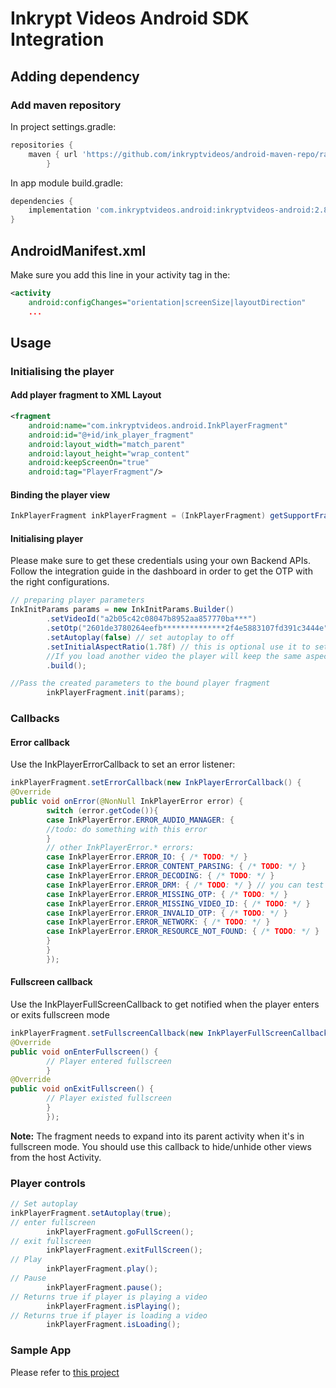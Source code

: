# Inkrypt Videos Android SDK Integration

## Adding dependency
### Add maven repository
In project settings.gradle:
```gradle
repositories {
    maven { url 'https://github.com/inkryptvideos/android-maven-repo/raw/main/repo' }
        }
```

In app module build.gradle:

```gradle
dependencies {
    implementation 'com.inkryptvideos.android:inkryptvideos-android:2.8.1'
}
```

## AndroidManifest.xml
Make sure you add this line in your activity tag in the:
```xml
<activity
    android:configChanges="orientation|screenSize|layoutDirection"
    ...
```

## Usage
### Initialising the player
#### Add player fragment to XML Layout
```xml
<fragment
    android:name="com.inkryptvideos.android.InkPlayerFragment"
    android:id="@+id/ink_player_fragment"
    android:layout_width="match_parent"
    android:layout_height="wrap_content"
    android:keepScreenOn="true"
    android:tag="PlayerFragment"/>
```

#### Binding the player view
```java
InkPlayerFragment inkPlayerFragment = (InkPlayerFragment) getSupportFragmentManager().findFragmentById(R.id.ink_player_fragment);
```
#### Initialising player
Please make sure to get these credentials using your own Backend APIs. Follow the integration guide in the dashboard in order to get the OTP with the right configurations.
```java
// preparing player parameters
InkInitParams params = new InkInitParams.Builder()
        .setVideoId("a2b05c42c08047b8952aa857770ba***")
        .setOtp("2601de3780264eefb**************2f4e5883107fd391c3444e")
        .setAutoplay(false) // set autoplay to off
        .setInitialAspectRatio(1.78f) // this is optional use it to set initial aspect ratio before any video is loaded
        //If you load another video the player will keep the same aspect ratio you don't need to call it twice
        .build();

//Pass the created parameters to the bound player fragment
        inkPlayerFragment.init(params);
```
### Callbacks
#### Error callback
Use the InkPlayerErrorCallback to set an error listener:
```java
inkPlayerFragment.setErrorCallback(new InkPlayerErrorCallback() {
@Override
public void onError(@NonNull InkPlayerError error) {
        switch (error.getCode()){
        case InkPlayerError.ERROR_AUDIO_MANAGER: {
        //todo: do something with this error
        }
        // other InkPlayerError.* errors:
        case InkPlayerError.ERROR_IO: { /* TODO: */ }
        case InkPlayerError.ERROR_CONTENT_PARSING: { /* TODO: */ }
        case InkPlayerError.ERROR_DECODING: { /* TODO: */ }
        case InkPlayerError.ERROR_DRM: { /* TODO: */ } // you can test this with the corrupt video
        case InkPlayerError.ERROR_MISSING_OTP: { /* TODO: */ }
        case InkPlayerError.ERROR_MISSING_VIDEO_ID: { /* TODO: */ }
        case InkPlayerError.ERROR_INVALID_OTP: { /* TODO: */ }
        case InkPlayerError.ERROR_NETWORK: { /* TODO: */ }
        case InkPlayerError.ERROR_RESOURCE_NOT_FOUND: { /* TODO: */ }
        }
        }
        });
```


#### Fullscreen callback
Use the InkPlayerFullScreenCallback to get notified when the player enters or exits fullscreen mode

```java
inkPlayerFragment.setFullscreenCallback(new InkPlayerFullScreenCallback() {
@Override
public void onEnterFullscreen() {
        // Player entered fullscreen
        }
@Override
public void onExitFullscreen() {
        // Player existed fullscreen
        }
        });
```
**Note:** The fragment needs to expand into its parent activity when it's in fullscreen mode. You should use this callback to hide/unhide other views from the host Activity.

### Player controls
```java
// Set autoplay
inkPlayerFragment.setAutoplay(true);
// enter fullscreen
        inkPlayerFragment.goFullScreen();
// exit fullscreen
        inkPlayerFragment.exitFullScreen();
// Play
        inkPlayerFragment.play();
// Pause
        inkPlayerFragment.pause();
// Returns true if player is playing a video
        inkPlayerFragment.isPlaying();
// Returns true if player is loading a video
        inkPlayerFragment.isLoading();
```


### Sample App
Please refer to [this project](https://github.com/inkryptvideos/android-sample-project)